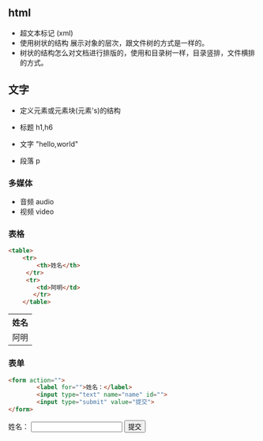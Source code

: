 ## html


- 超文本标记 (xml)
- 使用树状的结构 展示对象的层次，跟文件树的方式是一样的。
- 树状的结构怎么对文档进行排版的，使用和目录树一样，目录竖排，文件横排的方式。


## 文字
- 定义元素或元素块(元素's)的结构

- 标题 h1,h6
- 文字 "hello,world"
- 段落 p


### 多媒体

- 音频 audio
-  视频 video
### 表格

```html
<table>
    <tr>
        <th>姓名</th>
     </tr>
     <tr>
        <td>阿明</td>
       </tr>
    </table>
```

<table>
    <tr>
        <th>姓名</th>
     </tr>
     <tr>
        <td>阿明</td>
       </tr>
    </table>

### 表单

```html
<form action="">
        <label for="">姓名：</label>
        <input type="text" name="name" id="">
        <input type="submit" value="提交">
</form>
```

<form action="">
        <label for="">姓名：</label>
        <input type="text" name="name" id="">
        <input type="submit" value="提交">
</form>